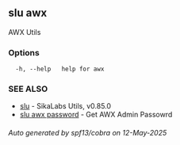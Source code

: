 ## slu awx

AWX Utils

### Options

```
  -h, --help   help for awx
```

### SEE ALSO

* [slu](slu.md)	 - SikaLabs Utils, v0.85.0
* [slu awx password](slu_awx_password.md)	 - Get AWX Admin Passowrd

###### Auto generated by spf13/cobra on 12-May-2025
